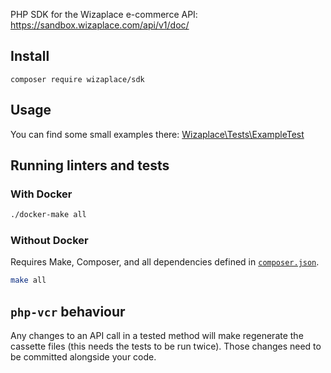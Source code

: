 PHP SDK for the Wizaplace e-commerce API: https://sandbox.wizaplace.com/api/v1/doc/

## Install

```
composer require wizaplace/sdk
```

## Usage

You can find some small examples there: [Wizaplace\Tests\ExampleTest](./tests/ExampleTest.php)

## Running linters and tests

### With Docker

```bash
./docker-make all
```

### Without Docker

Requires Make, Composer, and all dependencies defined in [`composer.json`](/composer.json).

```bash
make all
```

## `php-vcr` behaviour

Any changes to an API call in a tested method will make regenerate the cassette files (this needs the tests to be run twice). Those changes need to be committed alongside your code.


